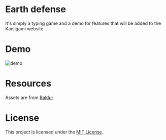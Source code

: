 # Earth defense

It's simply a typing game and a demo for features that will be added to the Kanjigami website

# Demo
![demo](https://github.com/Thdeathz/planet-defent/assets/78098285/de2e65d0-0c93-4dc9-9bd1-44ca30ad1140)

# Resources

Assets are from [Baldur](https://twitter.com/the__baldur)

# License

This project is licensed under the [MIT License](LICENSE).
